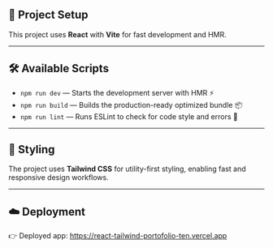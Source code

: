 ## 🚀 Project Setup

This project uses **React** with **Vite** for fast development and HMR.

---

## 🛠️ Available Scripts

- `npm run dev` — Starts the development server with HMR ⚡  
- `npm run build` — Builds the production-ready optimized bundle 📦  
- `npm run lint` — Runs ESLint to check for code style and errors 🧹  

---

## 🎨 Styling

The project uses **Tailwind CSS** for utility-first styling, enabling fast and responsive design workflows. 

---

## ☁️ Deployment
👉 Deployed app: https://react-tailwind-portofolio-ten.vercel.app 
